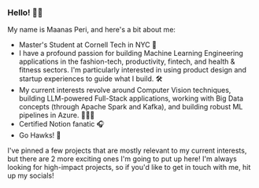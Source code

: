 ### Hello! 👋🏽

My name is Maanas Peri, and here's a bit about me:
- Master's Student at Cornell Tech in NYC 🌃
- I have a profound passion for building Machine Learning Engineering applications in the fashion-tech, productivity, fintech, and health & fitness sectors. I'm particularly interested in using product design and startup experiences to guide what I build. 🛠️
- My current interests revolve around Computer Vision techniques, building LLM-powered Full-Stack applications, working with Big Data concepts (through Apache Spark and Kafka), and building robust ML pipelines in Azure. 🧑🏽‍💻
- Certified Notion fanatic 🎧 
- Go Hawks! 🏈 

I've pinned a few projects that are mostly relevant to my current interests, but there are 2 more exciting ones I'm going to put up here! I'm always looking for high-impact projects, so if you'd like to get in touch with me, hit up my socials!

